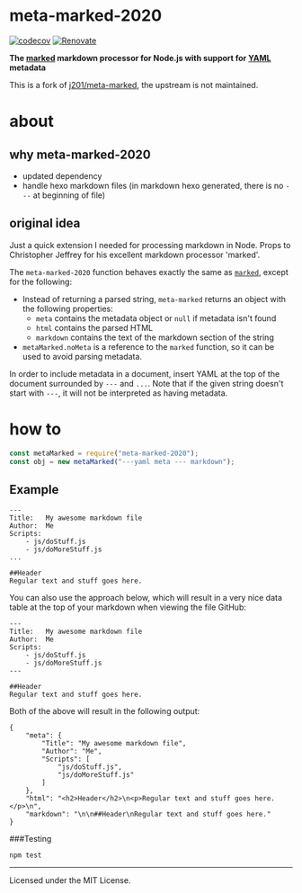 # meta-marked-2020
[![codecov](https://codecov.io/gh/tim-hub/meta-marked-2020/branch/master/graph/badge.svg)](https://codecov.io/gh/tim-hub/meta-marked-2020) [![Renovate](https://img.shields.io/badge/renovate-enabled-brightgreen.svg)](https://renovatebot.com)

**The [marked](http://github.com/chjj/marked) markdown processor for Node.js with support for [YAML](http://yaml.org/) metadata**

This is a fork of [j201/meta-marked](https://github.com/j201/meta-marked), the upstream is not maintained. 
# about
## why meta-marked-2020
- updated dependency
- handle hexo markdown files (in markdown hexo generated, there is no `---` at beginning of file)

## original idea
Just a quick extension I needed for processing markdown in Node. Props to Christopher Jeffrey for his excellent markdown processor 'marked'.

The `meta-marked-2020` function behaves exactly the same as [`marked`](http://github.com/chjj/marked#usage), except for the following:

- Instead of returning a parsed string, `meta-marked` returns an object with the following properties:
	- `meta` contains the metadata object or `null` if metadata isn't found
	- `html` contains the parsed HTML
	- `markdown` contains the text of the markdown section of the string
- `metaMarked.noMeta` is a reference to the `marked` function, so it can be used to avoid parsing metadata.

In order to include metadata in a document, insert YAML at the top of the document surrounded by `---` and `...`. Note that if the given string doesn't start with `---`, it will not be interpreted as having metadata.

# how to
```javascript
const metaMarked = require("meta-marked-2020");
const obj = new metaMarked("---yaml meta --- markdown");
```

## Example

```
---
Title:   My awesome markdown file
Author:  Me
Scripts:
    - js/doStuff.js
    - js/doMoreStuff.js
...

##Header
Regular text and stuff goes here.
```

You can also use the approach below, which will result in a very nice data table at the top of your markdown when viewing the file GitHub:

```
---
Title:   My awesome markdown file
Author:  Me
Scripts:
    - js/doStuff.js
    - js/doMoreStuff.js
---

##Header
Regular text and stuff goes here.
```

Both of the above will result in the following output:

```
{
	"meta": {
		"Title": "My awesome markdown file",
		"Author": "Me",
		"Scripts": [
			"js/doStuff.js",
			"js/doMoreStuff.js"
		]
	},
	"html": "<h2>Header</h2>\n<p>Regular text and stuff goes here.</p>\n",
	"markdown": "\n\n##Header\nRegular text and stuff goes here."
}
```

###Testing

```
npm test
```

---

Licensed under the MIT License.
